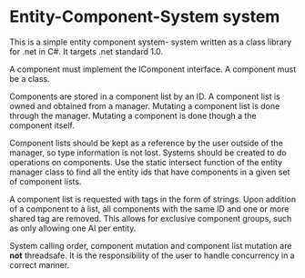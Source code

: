 # Entity-Component-System system
This is a simple entity component system- system written as a class library for .net in C#. It targets .net standard 1.0.

A component must implement the IComponent interface. A component must be a class.

Components are stored in a component list by an ID. A component list is owned and obtained from a manager. Mutating a component list is done through the manager. Mutating a component is done though a the component itself.

Component lists should be kept as a reference by the user outside of the manager, so type information is not lost. Systems should be created to do operations on components. Use the static intersect function of the entity manager class to find all the entity ids that have components in a given set of component lists.

A component list is requested with tags in the form of strings. Upon addition of a component to a list, all components with the same ID and one or more shared tag are removed. This allows for exclusive component groups, such as only allowing one AI per entity.

System calling order, component mutation and component list mutation are **not** threadsafe. It is the responsibility of the user to handle concurrency in a correct manner.
